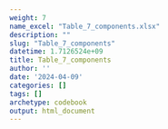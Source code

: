 ```yaml
---
weight: 7
name_excel: "Table_7_components.xlsx"
description: ""
slug: "Table_7_components"
datetime: 1.7126524e+09
title: Table_7_components
author: ''
date: '2024-04-09'
categories: []
tags: []
archetype: codebook
output: html_document
---
```


<div class="tabcontent"></div>
